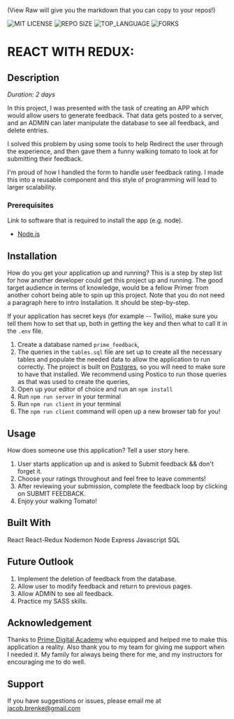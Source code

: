 (View Raw will give you the markdown that you can copy to your repos!)


![MIT LICENSE](https://img.shields.io/github/license/scottbromander/the_marketplace.svg?style=flat-square)
![REPO SIZE](https://img.shields.io/github/repo-size/scottbromander/the_marketplace.svg?style=flat-square)
![TOP_LANGUAGE](https://img.shields.io/github/languages/top/scottbromander/the_marketplace.svg?style=flat-square)
![FORKS](https://img.shields.io/github/forks/scottbromander/the_marketplace.svg?style=social)

# REACT WITH REDUX:

## Description


_Duration: 2 days_

In this project, I was presented with the task of creating an APP which would allow users
to generate feedback.  That data gets posted to a server, and an ADMIN can later manipulate
the database to see all feedback, and delete entries.

I solved this problem by using some tools to help Redirect the user through the experience, and then gave them a funny walking tomato to look at for submitting their feedback.

I'm proud of how I handled the form to handle user feedback rating.  I made this into a reusable component and this style of programming will lead to larger scalability.


### Prerequisites

Link to software that is required to install the app (e.g. node).

- [Node.js](https://nodejs.org/en/)

## Installation

How do you get your application up and running? This is a step by step list for how another developer could get this project up and running. The good target audience in terms of knowledge, would be a fellow Primer from another cohort being able to spin up this project. Note that you do not need a paragraph here to intro Installation. It should be step-by-step.

If your application has secret keys (for example --  Twilio), make sure you tell them how to set that up, both in getting the key and then what to call it in the `.env` file.

1. Create a database named `prime_feedback`,
2. The queries in the `tables.sql` file are set up to create all the necessary tables and populate the needed data to allow the application to run correctly. The project is built on [Postgres](https://www.postgresql.org/download/), so you will need to make sure to have that installed. We recommend using Postico to run those queries as that was used to create the queries, 
3. Open up your editor of choice and run an `npm install`
4. Run `npm run server` in your terminal
5. Run `npm run client` in your terminal
6. The `npm run client` command will open up a new browser tab for you!

## Usage
How does someone use this application? Tell a user story here.

1. User starts application up and is asked to Submit feedback && don't forget it.
2. Choose your ratings throughout and feel free to leave comments!
3. After reviewing your submission, complete the feedback loop by clicking on SUBMIT FEEDBACK.
4. Enjoy your walking Tomato!

## Built With

React
React-Redux
Nodemon
Node
Express
Javascript
SQL

## Future Outlook

1. Implement the deletion of feedback from the database.
2. Allow user to modify feedback and return to previous pages.
3. Allow ADMIN to see all feedback.
4. Practice my SASS skills.

## Acknowledgement
Thanks to [Prime Digital Academy](www.primeacademy.io) who equipped and helped me to make this application a reality. Also thank you to my team for giving me support when I needed it.  My family for always being there for me, and my instructors for encouraging me to do well.

## Support
If you have suggestions or issues, please email me at [jacob.brenke@gmail.com](www.google.com)